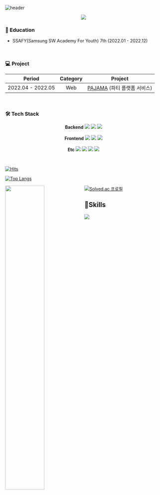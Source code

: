 ![header](https://capsule-render.vercel.app/api?type=Soft&color=F5F6CE&text=Yuwan&fontSize=45&fontColor=353535)

<p align="center">
  <a href="https://puzzled-turret-0d5.notion.site/b47bda9a4fa1465fa5c47bd887973db1">
    <img src="https://img.shields.io/badge/PortFolio-CDF0EA?style=flat-square&logo=GitHub Sponsors&logoColor=black">
  </a>
</p>


### 📃 Education

- SSAFY(Samsung SW Academy For Youth) 7th (2022.01 - 2022.12)

<br />

### 💻 Project

|      Period       |       Category        | Project                                                      |
| :---------------: | :-------------------: | ------------------------------------------------------------ |
| 2022.04 - 2022.05 |          Web          | [PAJAMA](https://github.com/Dscwan/PAJAMA) (파티 플랫폼 서비스) |

<br />

### 🛠 Tech Stack

<p align="center">
  <b>Backend</b>
  <img src="https://img.shields.io/badge/Spring Boot-6DB33F?style=flat-square&logo=Spring Boot&logoColor=white">
  <img src="https://img.shields.io/badge/Java-BE7928?style=flat-square&logo=OpenJDK&logoColor=white">
  <img src="https://img.shields.io/badge/MySQL-4479A1?style=flat-square&logo=MySQL&logoColor=white"><br /><br />
  <b>Frontend</b>
  <img src="https://img.shields.io/badge/HTML-E34F26?style=flat-square&logo=HTML5&logoColor=white">
  <img src="https://img.shields.io/badge/CSS-1572B6?style=flat-square&logo=CSS3&logoColor=white">
  <img src="https://img.shields.io/badge/Vue.js-4FC08D?style=flat-square&logo=Vue.js&logoColor=white"><br /><br />
  <b>Etc</b>
  <img src="https://img.shields.io/badge/GitHub-181717?style=flat-square&logo=GitHub&logoColor=white">
  <img src="https://img.shields.io/badge/GitLab-FC6D26?style=flat-square&logo=GitLab&logoColor=white">
  <img src="https://img.shields.io/badge/Jira-0052CC?style=flat-square&logo=Jira&logoColor=white">
  <img src="https://img.shields.io/badge/NGINX-009639?style=flat-square&logo=NGINX&logoColor=white">
  <br />
</p>


<br />


[![Hits](https://hits.seeyoufarm.com/api/count/incr/badge.svg?url=https%3A%2F%2Fgithub.com%2FDscwan&count_bg=%23B1E38B&title_bg=%23E97878&icon=&icon_color=%23E7E7E7&title=hits&edge_flat=false)](https://hits.seeyoufarm.com)


[![Top Langs](https://github-readme-stats.vercel.app/api/top-langs/?username=Dscwan&layout=compact&hide_border=true)](https://github.com/Dscwan)

<a href="#">
  <img align="left" src="https://github-readme-stats.vercel.app/api?username=Dscwan&show_icons=true&theme=vue&hide_border=true"  width=50%
  height=auto />


[![Solved.ac
프로필](http://mazassumnida.wtf/api/v2/generate_badge?boj=enkong)](https://solved.ac/enkong)

## 🥼Skills
<img src="https://img.shields.io/badge/Android-3DDC84?style=flat-square&logo=Android&logoColor=white"/>
<!--
 <img src="https://media.giphy.com/media/hvRJCLFzcasrR4ia7z/giphy.gif" width="30px"> 
**Dscwan/Dscwan** is a ✨ _special_ ✨ repository because its `README.md` (this file) appears on your GitHub profile.

Here are some ideas to get you started:

- 🔭 I’m currently working on ...
- 🌱 I’m currently learning ...
- 👯 I’m looking to collaborate on ...
- 🤔 I’m looking for help with ...
- 💬 Ask me about ...
- 📫 How to reach me: ...
- 😄 Pronouns: ...
-->
